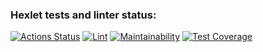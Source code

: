 ### Hexlet tests and linter status:

[![Actions Status](https://github.com/ofey51/frontend-project-46/workflows/hexlet-check/badge.svg)](https://github.com/ofey51/frontend-project-46/actions) [![Lint](https://github.com/ofey51/frontend-project-46/actions/workflows/linter.yml/badge.svg)](https://github.com/ofey51/frontend-project-46/actions/workflows/linter.yml) [![Maintainability](https://api.codeclimate.com/v1/badges/48cbb4d7d0147eeb5f14/maintainability)](https://codeclimate.com/github/ofey51/frontend-project-46/maintainability) [![Test Coverage](https://api.codeclimate.com/v1/badges/48cbb4d7d0147eeb5f14/test_coverage)](https://codeclimate.com/github/ofey51/frontend-project-46/test_coverage)

